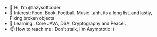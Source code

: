 - 👋 Hi, I’m @lazysoftcoder
- 👀 Interest: Food, Book, Football, Music...ahh, its a long list..and lastly, Fixing broken objects
- 🌱 Learning : Core JAVA, DSA, Cryptography and Peace..
- 📫 How to reach me : Don't stalk, I'm Asymptotic :)

<!---
lazysoftcoder/lazysoftcoder is a ✨ special ✨ repository because its `README.md` (this file) appears on your GitHub profile.
You can click the Preview link to take a look at your changes.
--->
